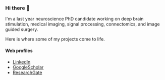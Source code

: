 ### Hi there 👋

I'm a last year neuroscience PhD candidate working on deep brain stimulation, medical imaging, signal processing, connectomics, and image guided surgery.

Here is where some of my projects come to life.

#### Web profiles

- [LinkedIn](https://www.linkedin.com/in/simon-oxenford-104225158/)
- [GoogleScholar](https://scholar.google.com/citations?user=UxmcCCEAAAAJ&hl=en)
- [ResearchGate](https://www.researchgate.net/profile/Simon-Oxenford)

<!--
**simonoxen/simonoxen** is a ✨ _special_ ✨ repository because its `README.md` (this file) appears on your GitHub profile.

Here are some ideas to get you started:

- 🔭 I’m currently working on ...
- 🌱 I’m currently learning ...
- 👯 I’m looking to collaborate on ...
- 🤔 I’m looking for help with ...
- 💬 Ask me about ...
- 📫 How to reach me: ...
- 😄 Pronouns: ...
- ⚡ Fun fact: ...
-->
